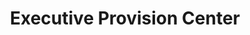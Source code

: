 ---
title: "Executive Provision Center"
url: /robertsports/executive-provision-center/
shop: Lebensmittel
---